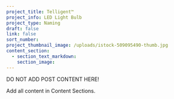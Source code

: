 ```yaml
---
project_title: Telligent™
project_info: LED Light Bulb
project_type: Naming
draft: false
link: false
sort_number:
project_thumbnail_image: /uploads/istock-509095490-thumb.jpg
content_section:
  - section_text_markdown:
    section_image:
---
```



DO NOT ADD POST CONTENT HERE!

Add all content in Content Sections.